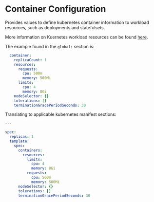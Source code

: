 # Container Configuration

Provides values to define kubernetes container information to workload resources, such as
deployments and statefulsets.

More information on Kuernetes workload resources can be found [here](https://kubernetes.io/docs/concepts/workloads/controllers/).

The example found in the `global:` section is:

```yaml
  container:
    replicaCount: 1
    resources:
      requests:
        cpu: 500m
        memory: 500Mi
      limits:
        cpu: 4
        memory: 8Gi
    nodeSelector: {}
    tolerations: []
    terminationGracePeriodSeconds: 30
```

Translating to applicable kubernetes manifest sections:

```yaml
---

spec:
  replicas: 1
  template:
    spec:
      containers:
        resources:
          limits:
            cpu: 4
            memory: 8Gi
          requests:
            cpu: 500m
            memory: 500Mi
      nodeSelector: {}
      tolerations: []
      terminationGracePeriodSeconds: 30
```

